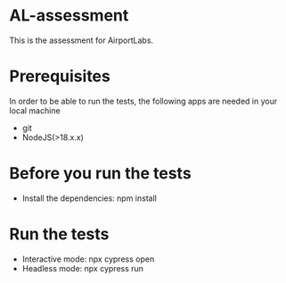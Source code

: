 # AL-assessment

This is the assessment for AirportLabs.

# Prerequisites

In order to be able to run the tests, the following apps are needed in your local machine
* git
* NodeJS(>18.x.x)

# Before you run the tests

* Install the dependencies: npm install

# Run the tests

* Interactive mode: npx cypress open
* Headless mode: npx cypress run

